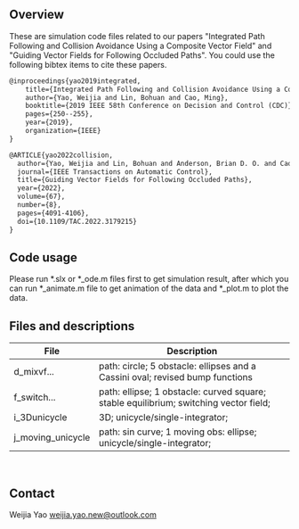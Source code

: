 ## Overview

These are simulation code files related to our papers "Integrated Path Following and Collision Avoidance Using a Composite Vector Field" and "Guiding Vector Fields for Following Occluded Paths". You could use the following bibtex items to cite these papers.

```tex
@inproceedings{yao2019integrated,
	title={Integrated Path Following and Collision Avoidance Using a Composite Vector Field},
	author={Yao, Weijia and Lin, Bohuan and Cao, Ming},
	booktitle={2019 IEEE 58th Conference on Decision and Control (CDC)},
	pages={250--255},
	year={2019},
	organization={IEEE}
}

@ARTICLE{yao2022collision,
  author={Yao, Weijia and Lin, Bohuan and Anderson, Brian D. O. and Cao, Ming},
  journal={IEEE Transactions on Automatic Control}, 
  title={Guiding Vector Fields for Following Occluded Paths}, 
  year={2022},
  volume={67},
  number={8},
  pages={4091-4106},
  doi={10.1109/TAC.2022.3179215}
}
```



## Code usage

Please run *.slx or *\_ode.m files first to get simulation result, after which you can run *\_animate.m file to get animation of the data and *\_plot.m to plot the data.



## Files and descriptions

| File              | Description                                                  |
| ----------------- | ------------------------------------------------------------ |
| d_mixvf...        | path: circle; 5 obstacle: ellipses and a Cassini oval; revised bump functions |
| f_switch...       | path: ellipse; 1 obstacle: curved square; stable equilibrium; switching vector field; |
| i_3Dunicycle      | 3D; unicycle/single-integrator;                              |
| j_moving_unicycle | path: sin curve; 1 moving obs: ellipse; unicycle/single-integrator; |

​      


## Contact
Weijia Yao                   weijia.yao.new@outlook.com



